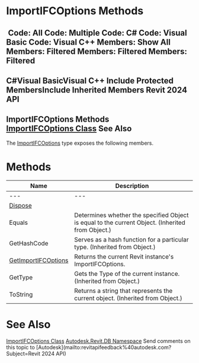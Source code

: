 # ImportIFCOptions Methods

﻿
 Code: All Code: Multiple Code: C# Code: Visual Basic Code: Visual C++  Members: Show All Members: Filtered Members: Filtered Members: Filtered   
---  
C#Visual BasicVisual C++
Include Protected MembersInclude Inherited Members
Revit 2024 API  
---  
ImportIFCOptions Methods  
[ImportIFCOptions Class](bddda5ab-6448-89f1-edea-912254b524f5.md "ImportIFCOptions Class") See Also  
---  
The [ImportIFCOptions](bddda5ab-6448-89f1-edea-912254b524f5.md "ImportIFCOptions Class") type exposes the following members.
# Methods
| Name | Description |
| --- | --- |
| --- | --- | --- |
| [Dispose](187a9c65-ce60-43b2-3149-5f02c495eb15.md "Dispose Method") |
| Equals | Determines whether the specified Object is equal to the current Object. (Inherited from Object.) |
| GetHashCode | Serves as a hash function for a particular type.  (Inherited from Object.) |
| [GetImportIFCOptions](c3ed9909-c040-895f-2eee-dbcdb8cb5716.md "GetImportIFCOptions Method") | Returns the current Revit instance's ImportIFCOptions. |
| GetType | Gets the Type of the current instance. (Inherited from Object.) |
| ToString | Returns a string that represents the current object. (Inherited from Object.) |

# See Also
[ImportIFCOptions Class](bddda5ab-6448-89f1-edea-912254b524f5.md "ImportIFCOptions Class")
[Autodesk.Revit.DB Namespace](87546ba7-461b-c646-cbb1-2cb8f5bff8b2.md "Autodesk.Revit.DB Namespace")
Send comments on this topic to [Autodesk](mailto:revitapifeedback%40autodesk.com?Subject=Revit 2024 API)